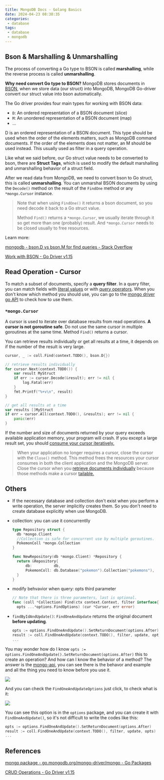 ```yaml
---
title: MongoDB Docs - Golang Basics
date: 2024-04-23 08:38:35
categories:
 - database
tags:
 - database
 - mongodb
---
```


## Bson & Marshalling & Unmarshalling

The process of converting a Go type to BSON is called **marshalling**, while the reverse process is called **unmarshalling**.

**Why need convert Go type to BSON?** MongoDB stores documents in [BSON](https://www.mongodb.com/docs/manual/reference/bson-types/), when we store data (our struct) into MongoDB,  MongoDB Go-driver convert our struct value into bson automatically.

The Go driver provides four main types for working with BSON data:

- `D`: An ordered representation of a BSON document (slice)
- `M`: An unordered representation of a BSON document (map)
- ...

D is an ordered representation of a BSON document. This type should be used when the order of the elements matters, such as MongoDB command documents. If the order of the elements does not matter, an M should be used instead. This usually used as filter in a query operation. 

Like what we said before, our Go struct value needs to be converted to bson, there are **Struct Tags**, which is used to modify the default marshalling and unmarshalling behavior of a struct field. 

After we read data from MongoDB, we need to convert bson to Go struct, this is called **unmarshalling**. You can unmarshal BSON documents by using the `Decode()` method on the result of the `FindOne` method or any `*mongo.Cursor` instance. 

> Note that when using `FindOne()` it returns a bson document, so you need decode it back to a Go struct value. 
>
> Method `Find()` returns a `*mongo.Cursor`, we usually iterate through it so get more than one (probably) result. And `*mongo.Cursor` needs to be closed usually to free resources. 

Learn more: 

[mongodb - bson.D vs bson.M for find queries - Stack Overflow](https://stackoverflow.com/questions/64281675/bson-d-vs-bson-m-for-find-queries)

[Work with BSON - Go Driver v1.15](https://www.mongodb.com/docs/drivers/go/current/fundamentals/bson/)

## Read Operation - Cursor

To match a subset of documents, specify a **query filter**. In a query filter, you can match fields with [literal values](https://www.mongodb.com/docs/drivers/go/current/fundamentals/crud/read-operations/query-document/#std-label-golang-literal-values) or with [query operators](https://www.mongodb.com/docs/drivers/go/current/fundamentals/crud/read-operations/query-document/#std-label-golang-query-operators). When you don't know which method you should use, you can go to the [mongo driver go API](https://pkg.go.dev/go.mongodb.org/mongo-driver/mongo@v1.15.0#Collection) to check how to use them. 

### `*mongo.Cursor`

A cursor is used to iterate over database results from read operations. **A cursor is not goroutine safe**. Do not use the same cursor in multiple goroutines at the same time. Method `Find()` returns a cursor. 

You can retrieve results individually or get all results at a time, it depends on if the number of the result is very large. 

```go
cursor, _ := coll.Find(context.TODO(), bson.D{})

// retrieve results individually
for cursor.Next(context.TODO()) {
	var result MyStruct
	if err := cursor.Decode(&result); err != nil {
		log.Fatal(err)
	}
	fmt.Printf("%+v\n", result)
}

// get all results at a time
var results []MyStruct
if err = cursor.All(context.TODO(), &results); err != nil {
	panic(err)
}
```

If the number and size of documents returned by your query exceeds available application memory, your program will crash. If you except a large result set, you should [consume your cursor iteratively.](https://www.mongodb.com/docs/drivers/go/current/fundamentals/crud/read-operations/cursor/#std-label-golang-individual-documents)

> When your application no longer requires a cursor, close the cursor with the `Close()` method. This method frees the resources your cursor consumes in both the client application and the MongoDB server.  Close the cursor when you [retrieve documents individually](https://www.mongodb.com/docs/drivers/go/current/fundamentals/crud/read-operations/cursor/#std-label-golang-individual-documents) because those methods make a cursor [tailable.](https://www.mongodb.com/docs/manual/core/tailable-cursors/)

## Others

- If the necessary database and collection don't exist when you perform a write operation, the server implicitly creates them. So you don't need to create database explicitly when use MongoDB. 

- collection: you can use it concurrentlly

  ```go
  type Repository struct {
  	db *mongo.Client
  	//Collection is safe for concurrent use by multiple goroutines.
  	PokemonColl *mongo.Collection
  }
  
  func NewRepository(db *mongo.Client) *Repository {
  	return &Repository{
  		db:          db,
  		PokemonColl: db.Database("pokemon").Collection("pokemons"),
  	}
  }
  ```

- modify behvavior when query: opts third parameter

  ```go
  // Note that there is three parameters, last is optional. 
  func (coll *Collection) Find(ctx context.Context, filter interface{},
  	opts ...*options.FindOptions) (cur *Cursor, err error)
  ```
  
- `findByIdAndUpdate()`: `FindOneAndUpdate` returns the original document **before updating**.

  ```go
  opts := options.FindOneAndUpdate().SetReturnDocument(options.After)
  result := coll.FindOneAndUpdate(context.TODO(), filter, update, opts)
  ...
  ```

You may wonder how do I know `opts := options.FindOneAndUpdate().SetReturnDocument(options.After)` this to create an operation? And how can I know the behavior of a method? The answer is the [mongo-api](https://pkg.go.dev/go.mongodb.org/mongo-driver@v1.15.0/mongo#Collection.FindOneAndUpdate), you can see there is the behavor and example and all the thing you need to know before you use it. 

![](https://pub-2a6758f3b2d64ef5bb71ba1601101d35.r2.dev/blogs/2024/04/d835acb545649837f06bbc2ce323cb3f.jpg)

And you can check the `FindOneAndUpdateOptions` just click, to check what is it:

![](https://pub-2a6758f3b2d64ef5bb71ba1601101d35.r2.dev/blogs/2024/04/e8455c6379df455fee9182e24b45305e.jpg)

You can see this option is in the `options` package, and you can create it with `FindOneAndUpdate()`, so it's not difficult to write the codes like this:

```go
opts := options.FindOneAndUpdate().SetReturnDocument(options.After)
result := coll.FindOneAndUpdate(context.TODO(), filter, update, opts)
...
```

## References

[mongo package - go.mongodb.org/mongo-driver/mongo - Go Packages](https://pkg.go.dev/go.mongodb.org/mongo-driver/mongo@v1.15.0#pkg-overview)

[CRUD Operations - Go Driver v1.15](https://www.mongodb.com/docs/drivers/go/current/fundamentals/crud/)

